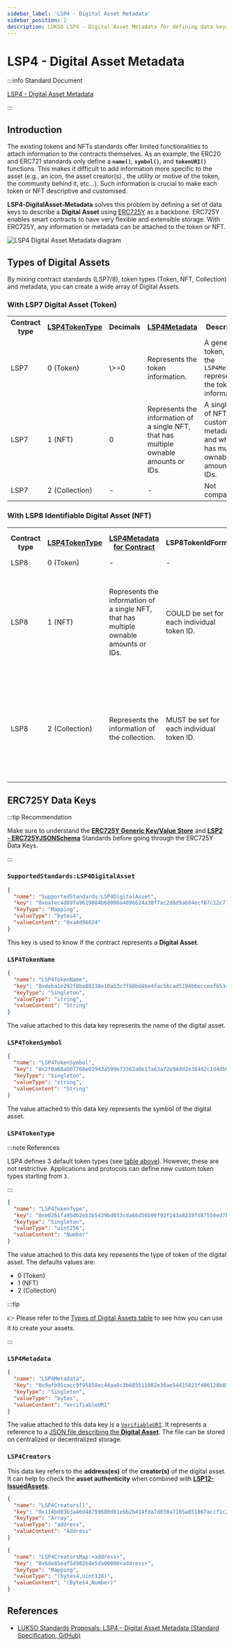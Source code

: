 ```yaml
---
sidebar_label: 'LSP4 - Digital Asset Metadata'
sidebar_position: 2
description: LUKSO LSP4 - Digital Asset Metadata for defining data keys to describe a Digital Asset.
---
```


# LSP4 - Digital Asset Metadata

:::info Standard Document

[LSP4 - Digital Asset Metadata](https://github.com/lukso-network/LIPs/blob/main/LSPs/LSP-4-DigitalAsset-Metadata.md)

:::

## Introduction

The existing tokens and NFTs standards offer limited functionalities to attach information to the contracts themselves. As an example, the ERC20 and ERC721 standards only define a **`name()`**, **`symbol()`**, and **`tokenURI()`** functions. This makes it difficult to add information more specific to the asset (e.g., an icon, the asset creator(s) , the utility or motive of the token, the community behind it, etc...). Such information is crucial to make each token or NFT descriptive and customised.

**LSP4-DigitalAsset-Metadata** solves this problem by defining a set of data keys to describe a **Digital Asset** using [ERC725Y](https://github.com/ERC725Alliance/ERC725/blob/main/docs/ERC-725.md#erc725y) as a backbone. ERC725Y enables smart contracts to have very flexible and extensible storage. With ERC725Y, any information or metadata can be attached to the token or NFT.

![LSP4 Digital Asset Metadata diagram](/img/standards/lsp4/lsp4-digital-asset-metadata-diagram.png)

## Types of Digital Assets

By mixing contract standards (LSP7/8), token types (Token, NFT, Collection) and metadata, you can create a wide array of Digital Assets.

### With LSP7 Digital Asset (Token)

<table>
  <tr>
    <th>Contract type</th>
    <th><a href="#lsp4tokentype">LSP4TokenType</a></th>
    <th>Decimals</th>
    <th><a href="#lsp4metadata">LSP4Metadata</a></th>
    <th>Description</th>
  </tr>
  <tr>
    <td>LSP7</td>
    <td>0 (Token)</td>
    <td>\>=0</td>
    <td>Represents the token information.</td>
    <td>A generic token, where the <code>LSP4Metadata</code> represents the token information.</td>
  </tr>
  <tr>
    <td>LSP7</td>
    <td>1 (NFT)</td>
    <td>0</td>
    <td>Represents the information of a single NFT, that has multiple ownable amounts or IDs.</td>
    <td>A single type of NFT with custom metadata and which has multiple ownable amounts or IDs.</td>
  </tr>
  <tr>
    <td>LSP7</td>
    <td>2 (Collection)</td>
    <td>-</td>
    <td>-</td>
    <td>Not compatible</td>
  </tr>
</table>

### With LSP8 Identifiable Digital Asset (NFT)

<table>
  <tr>
    <th>Contract type</th>
    <th><a href="#lsp4tokentype">LSP4TokenType</a></th>
    <th><a href="#lsp4metadata">LSP4Metadata for Contract</a></th>
    <th>LSP8TokenIdFormat</th>
    <th><a href="#lsp4metadata">LSP4Metadata for each TokenId</a></th>
    <th>Description</th>
  </tr>
  <tr>
    <td>LSP8</td>
    <td>0 (Token)</td>
    <td>-</td>
    <td>-</td>
    <td>-</td>
    <td>Not compatible</td>
  </tr>
  <tr>
    <td>LSP8</td>
    <td>1 (NFT)</td>
    <td>Represents the information of a single NFT, that has multiple ownable amounts or IDs.</td>
    <td>COULD be set for each individual token ID.</td>
    <td>COULD be set for each individual token ID.</td>
    <td>Each individual token ID COULD have its own custom metadata specific for the token ID, but MUST NOT be a different NFT, just different metadata per item in the NFT. <a href="./LSP8-Identifiable-Digital-Asset">See LSP8 for details</a>.</td>
  </tr>
  <tr>
    <td>LSP8</td>
    <td>2 (Collection)</td>
    <td>Represents the information of the collection.</td>
    <td>MUST be set for each individual token ID.</td>
    <td>MUST be set for each individual token ID.</td>
    <td>Each individual token ID represents its own NFT, <code>LSP4Metadata</code> and <code>LSP8TokenIdFormat</code> must be set for each of them in case the individual token IDs are LSP8. <a href="./LSP8-Identifiable-Digital-Asset">See LSP8 for details</a>.</td>
  </tr>
</table>

## ERC725Y Data Keys

:::tip Recommendation

Make sure to understand the **[ERC725Y Generic Key/Value Store](../lsp-background/erc725.md#erc725y---generic-data-keyvalue-store)** and **[LSP2 - ERC725YJSONSchema](../generic-standards/lsp2-json-schema.md)** Standards before going through the ERC725Y Data Keys.

:::

### `SupportedStandards:LSP4DigitalAsset`

```json
{
  "name": "SupportedStandards:LSP4DigitalAsset",
  "key": "0xeafec4d89fa9619884b60000a4d96624a38f7ac2d8d9a604ecf07c12c77e480c",
  "keyType": "Mapping",
  "valueType": "bytes4",
  "valueContent": "0xa4d96624"
}
```

This key is used to know if the contract represents a **Digital Asset**.

### `LSP4TokenName`

```json
{
  "name": "LSP4TokenName",
  "key": "0xdeba1e292f8ba88238e10ab3c7f88bd4be4fac56cad5194b6ecceaf653468af1",
  "keyType": "Singleton",
  "valueType": "string",
  "valueContent": "String"
}
```

The value attached to this data key represents the name of the digital asset.

### `LSP4TokenSymbol`

```json
{
  "name": "LSP4TokenSymbol",
  "key": "0x2f0a68ab07768e01943a599e73362a0e17a63a72e94dd2e384d2c1d4db932756",
  "keyType": "Singleton",
  "valueType": "string",
  "valueContent": "String"
}
```

The value attached to this data key represents the symbol of the digital asset.

### `LSP4TokenType`

:::note References

LSP4 defines 3 default token types (see [table above](./LSP4-Digital-Asset-Metadata.md#types-of-digital-assets)). However, these are not restrictive. Applications and protocols can define new custom token types starting from `3`.

:::

```json
{
  "name": "LSP4TokenType",
  "key": "0xe0261fa95db2eb3b5439bd033cda66d56b96f92f243a8228fd87550ed7bdfdb3",
  "keyType": "Singleton",
  "valueType": "uint256",
  "valueContent": "Number"
}
```

The value attached to this data key repesents the type of token of the digital asset. The defaults values are:

- 0 (Token)
- 1 (NFT)
- 2 (Collection)

:::tip

👉 Please refer to the [Types of Digital Assets table](./LSP4-Digital-Asset-Metadata.md#types-of-digital-assets) to see how you can use it to create your assets.

:::

### `LSP4Metadata`

```json
{
  "name": "LSP4Metadata",
  "key": "0x9afb95cacc9f95858ec44aa8c3b685511002e30ae54415823f406128b85b238e",
  "keyType": "Singleton",
  "valueType": "bytes",
  "valueContent": "VerifiableURI"
}
```

The value attached to this data key is a [`VerifiableURI`](https://github.com/lukso-network/LIPs/blob/main/LSPs/LSP-2-ERC725YJSONSchema.md#verifiableuri). It represents a reference to a [JSON file describing the **Digital Asset**](https://github.com/lukso-network/LIPs/blob/main/LSPs/LSP-4-DigitalAsset-Metadata.md#lsp4metadata). The file can be stored on centralized or decentralized storage.

### `LSP4Creators`

This data key refers to the **address(es)** of the **creator(s)** of the digital asset. It can help to check the **asset authenticity** when combined with **[LSP12-IssuedAssets](../universal-profile/lsp12-issued-assets.md)**.

```json
{
  "name": "LSP4Creators[]",
  "key": "0x114bd03b3a46d48759680d81ebb2b414fda7d030a7105a851867accf1c2352e7",
  "keyType": "Array",
  "valueType": "address",
  "valueContent": "Address"
}
```

```json
{
  "name": "LSP4CreatorsMap:<address>",
  "key": "0x6de85eaf5d982b4e5da00000<address>",
  "keyType": "Mapping",
  "valueType": "(bytes4,uint128)",
  "valueContent": "(Bytes4,Number)"
}
```

## References

- [LUKSO Standards Proposals: LSP4 - Digital Asset Metadata (Standard Specification, GitHub)](https://github.com/lukso-network/LIPs/blob/main/LSPs/LSP-4-DigitalAsset-Metadata.md)
